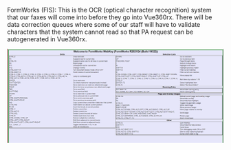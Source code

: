 FormWorks (FIS): This is the OCR (optical character recognition) system that our faxes will come into before they go into Vue360rx. There will be data correction queues where some of our staff will have to validate characters that the system cannot read so that PA request can be autogenerated in Vue360rx.

![](https://github.com/gainwell-ohio/spbm/blob/Tech-OneNote/docs/Clinical%20and%20Technical%20Reference%20Guide/PA%20-%20Standard%20of%20Work/FormWorks%20WebKey.png)
